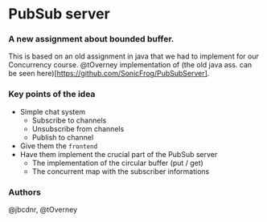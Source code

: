 # PubSub server
### A new assignment about bounded buffer.

This is based on an old assignment in java that we had to implement for our
Concurrency course. @tOverney implementation of (the old java ass. can be seen here)[https://github.com/SonicFrog/PubSubServer].


### Key points of the idea
* Simple chat system
  * Subscribe to channels
  * Unsubscribe from channels
  * Publish to channel
* Give them the `frontend`
* Have them implement the crucial part of the PubSub server
  * The implementation of the circular buffer (put / get)
  * The concurrent map with the subscriber informations


### Authors
@jbcdnr, @tOverney